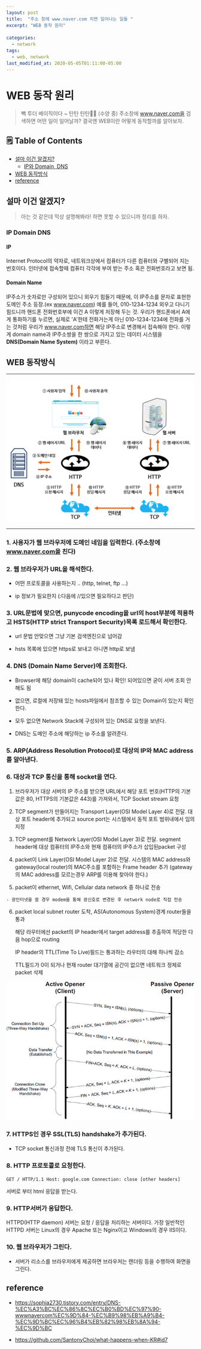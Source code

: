 ```yaml
---
layout: post
title:  "주소 창에 www.naver.com 치면 일어나는 일들 "
excerpt: "WEB 동작 원리"

categories:
  - network
tags:
  - web, network
last_modified_at: 2020-05-05T01:11:00-05:00
---
```


# WEB 동작 원리

> 빽 투더 베이직이다 ~ 탄탄 탄탄🧘🏻 ‍(수양 중) 주소창에 www.naver.com을 검색하면 어떤 일이 일어날까? 결국엔 WEB이란 어떻게 동작할까를 알아보자.

## 🗒 Table of Contents
- [설마 이건 알겠지?](#설마-이건-알겠지)
    - [IP와 Domain, DNS](#ip-domain-dns)
- [WEB 동작방식](#web-동작방식)
- [reference](#reference)

## 설마 이건 알겠지?

> 아는 것 같은데 막상 설명해봐라! 하면 못할 수 있으니까 정리를 하자.

### IP Domain DNS

#### IP

Internet Protocol의 약자로, 네트워크상에서 컴퓨터가 다른 컴퓨터와 구별되어 지는 번호이다. 인터넷에 접속할때 컴퓨터 각각에 부여 받는 주소 혹은 전화번호라고 보면 됨.

#### Domain Name

IP주소가 숫자로만 구성되어 있으니 외우기 힘들기 때문에, 이 IP주소를 문자로 표현한 도메인 주소 등장.(ex www.naver.com) 예를 들어, 010-1234-1234 외우고 다니기 힘드니까 핸드폰 전화번호부에 이건 A 이렇게 저장해 두는 것. 우리가 핸드폰에서 A에게 통화하기를 누르면, 실제로 'A'한테 전화거는게 아닌 010-1234-1234에 전화를 거는 것처럼 우리가 www.naver.com하면 해당 IP주소로 변경해서 접속해야 한다. 이렇게 domain name과 IP주소쌍을 한 쌍으로 가지고 있는 데이터 시스템을 **DNS(Domain Name System)** 이라고 부른다.


## WEB 동작방식
<hr/>

![web동작방식](/assets/images/web-operation.png)

<hr/>

### 1. 사용자가 웹 브라우저에 도메인 네임을 입력한다. (주소창에 www.naver.com을 친다)

### 2. 웹 브라우저가 URL을 해석한다.

  - 어떤 프로토콜을 사용하는지 .. 
    (http, telnet, ftp ...)

  - ip 정보가 필요한지 (:다음에 //있으면 필요하다고 판단)

### 3. URL문법에 맞으면, punycode encoding을 url의 host부분에 적용하고 HSTS(HTTP strict Transport Security)목록 로드해서 확인한다.

  * url 문법 안맞으면 그냥 기본 검색엔진으로 넘어감

  * hsts 목록에 있으면 https로 보내고 아니면 http로 보냄

### 4. DNS (Domain Name Server)에 조회한다.

  * Browser에 해당 domain이 cache되어 있나 확인! 되어있으면 굳이 서버 조회 안해도 됨

  * 없으면, 로컬에 저장돼 있는 hosts파일에서 참조할 수 있는 Domain이 있는지 확인한다.

  * 모두 없으면 Network Stack에 구성되어 있는 DNS로 요청을 보낸다. 

  * DNS는 도메인 주소에 해당하는 ip 주소를 알려준다.

### 5. ARP(Address Resolution Protocol)로 대상의 IP와 MAC address를 알아낸다.

### 6. 대상과 TCP 통신을 통해 socket을 연다.

  1) 브라우저가 대상 서버의 IP 주소를 받으면 URL에서 해당 포트 번호(HTTP의 기본값은 80, HTTPS의 기본값은 443)를 가져와서, TCP Socket stream 요청

  2) TCP segment가 만들어지는 Transport Layer(OSI Model Layer 4)로 전달. 대상 포트 header에 추가되고 source port는 시스템에서 동적 포트 범위내에서 임의 지정

  3) TCP segment를 Network Layer(OSI Model Layer 3)로 전달. segment header에 대상 컴퓨터의 IP주소와 현재 컴퓨터의 IP주소가 삽입된packet 구성

  4) packet이 Link Layer(OSI Model Layer 2)로 전달. 시스템의 MAC address와 gateway(local router)의 MAC주소를 포함하는 Frame header 추가 (gateway의 MAC address를 모르는경우 ARP를 이용해 찾아야 한다.)

  5) packet이 ethernet, Wifi, Cellular data network 중 하나로 전송 

    - 광인터넷을 쓸 경우 modem을 통해 광신호로 변경된 후 network node로 직접 전송

  6) packet local subnet router 도착, AS(Autonomous System)경계 router들을 통과

      해당 라우터에선 packet의 IP header에서 target address를 추출하여 적당한 다음 hop으로 routing 
    
      IP header의 TTL(Time To Live)필드는 통과하는 라우터의 대해 하나씩 감소
    
      TTL필드가 0이 되거나 현재 router 대기열에 공간이 없으면 네트워크 정체로 packet 삭제

![TCP socket 통신 과정](/assets/images/tcp-operation.jpeg)

### 7. HTTPS인 경우 SSL(TLS) handshake가 추가된다. 

  - TCP socket 통신과정 전에 TLS 통신이 추가된다.

### 8. HTTP 프로토콜로 요청한다.

`
GET / HTTP/1.1
Host: google.com
Connection: close
[other headers]
`

서버로 부터 html 응답을 받는다.

### 9. HTTP서버가 응답한다.

HTTPD(HTTP daemon) 서버는 요청 / 응답을 처리하는 서버이다. 가장 일반적인 HTTPD 서버는 Linux의 경우 Apache 또는 Nginx이고 Windows의 경우 IIS이다.

### 10. 웹 브라우저가 그린다. 

- 서버가 리소스를 브라우저에게 제공하면 브라우저는 렌더링 등을 수행하여 화면을 그린다.

## reference

* https://sophia2730.tistory.com/entry/DNS-%EC%A3%BC%EC%86%8C%EC%B0%BD%EC%97%90-wwwnavercom%EC%9D%84-%EC%B9%98%EB%A9%B4-%EC%9D%BC%EC%96%B4%EB%82%98%EB%8A%94-%EC%9D%BC

* https://github.com/SantonyChoi/what-happens-when-KR#id7